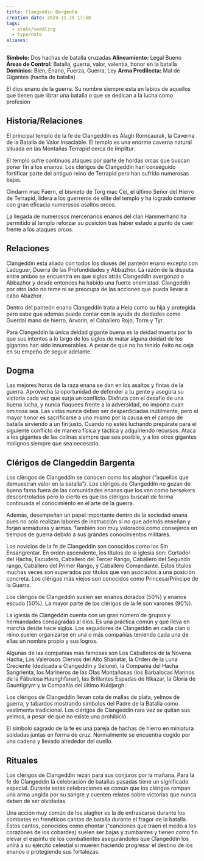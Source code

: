 ```yaml
---
title: Clangeddin Bargenta
creation date: 2024-11-25 17:58
tags:
  - state/seedling
  - type/note
aliases:
---
```

**Símbolo:** Dos hachas de batalla cruzadas
**Alineamiento:** Legal Bueno
**Áreas de Control:** Batalla, guerra, valor, valentía, honor en la batalla
**Dominios:** Bien, Enano, Fuerza, Guerra, Ley
**Arma Predilecta:** Mal de Gigantes (hacha de batalla)

El dios enano de la guerra. Su nombre siempre esta en labios de aquellos que tienen que librar una batalla o que se dedican a la lucha como profesión

## Historia/Relaciones

El principal templo de la fe de Clangeddin es Alagh Rorncaurak, la Caverna de la Batalla de Valor Insaciable. El templo es una enorme caverna natural situada en las Montañas Terrapid cerca de Impiltur.

El templo sufre continuos ataques por parte de hordas orcas que buscan poner fin a los enanos. Los clérigos de Clangeddín han conseguido fortificar parte del antiguo reino de Terrapid pero han sufrido numerosas bajas.

Cindarm mac Faern, el bisnieto de Torg mac Cei, el último Señor del Hierro de Terrapid, lidera a los guerreros de elite del templo y ha logrado contener con gran eficacia numerosos asaltos orcos.

La llegada de numerosos mercenarios enanos del clan Hammerhand ha permitido al templo reforzar su posición tras haber estado a punto de caer frente a los ataques orcos.

## Relaciones

Clangeddin esta aliado con todos los dioses del panteón enano excepto con Laduguer, Duerra de las Profundidades y Abbazhor. La razón de la disputa entre ambos se encuentra en que siglos atrás Clangeddin avergonzó a Abbazhor y desde entonces ha habido una fuerte enemistad. Clangeddin por otro lado no teme ni se preocupa de las acciones que pueda llevar a cabo Abazhor.

Dentro del panteón enano Clangeddín trata a Hela como su hija y protegida pero sabe que además puede contar con la ayuda de deidades como Guerdal mano de hierro, Arvorin, el Caballero Rojo, Torm y Tyr.

Para Clangeddín la única deidad gigante buena es la deidad muerta por lo que sus intentos a lo largo de los siglos de matar alguna deidad de los gigantes han sido innumerables. A pesar de que no ha tenido éxito no ceja en su empeño de seguir adelante.

## Dogma

Las mejores horas de la raza enana se dan en los asaltos y fintas de la guerra. Aprovecha la oportunidad de defender a tu gente y asegura su victoria cada vez que surja un conflicto. Disfruta con el desafío de una buena lucha, y nunca flaquees frente a la adversidad, no importa cuan ominosa sea. Las vidas nunca deben ser desperdiciadas inútilmente, pero el mayor honor es sacrificarse a uno mismo por la causa en el campo de batalla sirviendo a un fin justo. Cuando no estés luchando prepárate para el siguiente conflicto de manera física y táctica y adquiriendo recursos. Ataca a los gigantes de las colinas siempre que sea posible, y a los otros gigantes malignos siempre que sea necesario.

## Clérigos de Clangeddin Bargenta

Los clérigos de Clangeddin se conocen como los alaghor (“aquellos que demuestran valor en la batalla”). Los clérigos de Clangeddin no gozan de buena fama fuera de las comunidades enanas que los ven como bersekers descontrolados pero lo cierto es que los clérigos buscan de forma continuada el conocimiento en el arte de la guerra.

Además, desempeñan un papel importante dentro de la sociedad enana pues no solo realizan labores de instrucción si no que además enseñan y forjan armaduras y armas. También son muy valorados como consejeros en tiempos de guerra debido a sus grandes conocimientos militares.

Los novicios de la fe de Clangeddin son conocidos como los Sin Ensangrentar. En orden ascendente, los títulos de la iglesia son: Cortador del Hacha, Escudero, Caballero del Tercer Rango, Caballero del Segundo rango, Caballero del Primer Rango, y Caballero Comandante. Estos títulos muchas veces son superados por títulos que van asociados a una posición concreta. Los clérigos más viejos son conocidos como Princesa/Príncipe de la Guerra.

Los clérigos de Clangeddin suelen ser enanos dorados (50%) y enanos escudo (50%). La mayor parte de los clérigos de la fe son varones (90%).

La iglesia de Clangeddin cuenta con un gran número de grupos y hermandades consagradas al dios. Es una práctica común y que lleva en marcha desde hace siglos. Los seguidores de Clangeddin en cada clan o reino suelen organizarse en una o más compañías teniendo cada una de ellas un nombre propio y sus logros.

Algunas de las compañías más famosas son Los Caballeros de la Novena Hacha, Los Valerosos Ciervos del Alto Shanatar, la Orden de la Luna Creciente (dedicada a Clangeddin y Selune), la Compañía del Hacha Sangrienta, los Marineros de las Olas Montañosas (los Barbalocas Marinos de la Fábulosa Haunghfanar), las Brillantes Espadas de Itlkazar, la Gloria de Gauntlgrym y la Compañía del ültimo Kuldjargh.

Los clérigos de Clangeddin llevan cota de mallas de plata, yelmos de guerra, y tabardos mostrando símbolos del Padre de la Batalla como vestimenta tradicional. Los clérigos de Clangeddin rara vez se quitan sus yelmos, a pesar de que no existe una prohibició.

El símbolo sagrado de la fe es una pareja de hachas de hierro en miniatura soldadas juntas en forma de cruz. Normalmente se encuentra cogido por una cadena y llevado alrededor del cuello.

## Rituales

Los clérigos de Clangeddin rezan para sus conjuros por la mañana. Para la fe de Clangeddin la celebración de batallas pasadas tiene un significado especial. Durante estas celebraciones es común que los clérigos rompan una arma ungida por su sangre y cuenten relatos sobre victorias que nunca deben de ser olvidadas.

Una acción muy común de los alaghor es la de enfrascarse durante los combates en frenéticos cantos de batalla durante el fragor de la batalla. Estos cantos, conocidos como ehontar (“canciones que traen el medo a los corazones de los cobardes) suelen ser bajas y zumbantes y tienen como fin elevar el espíritu de los combatientes asegurándoles que Clangeddin los unirá a su ejército celestial si mueren haciendo progresar el destino de los enanos o protegiendo sus fortalezas.
